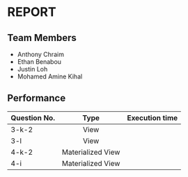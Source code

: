 # REPORT

## Team Members
* Anthony Chraim
* Ethan Benabou
* Justin Loh
* Mohamed Amine Kihal


## Performance
| Question No.  | Type                   | Execution time  |
| ------------- |:----------------------:| ---------------:|
| 3-k-2         | View                   |                 |
| 3-l           | View                   |                 |
| 4-k-2         | Materialized View      |                 |
| 4-i           | Materialized View      |                 |
